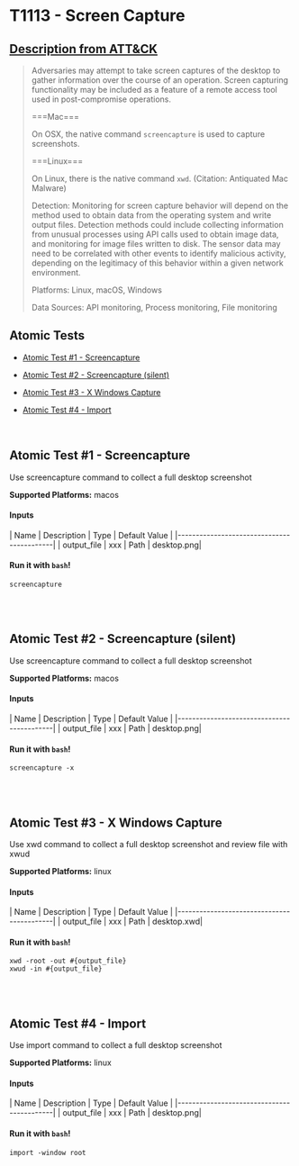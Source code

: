 #  T1113 - Screen Capture
## [Description from ATT&CK](https://attack.mitre.org/wiki/Technique/T1113)
<blockquote>Adversaries may attempt to take screen captures of the desktop to gather information over the course of an operation. Screen capturing functionality may be included as a feature of a remote access tool used in post-compromise operations.

===Mac===

On OSX, the native command <code>screencapture</code> is used to capture screenshots.

===Linux===

On Linux, there is the native command <code>xwd</code>. (Citation: Antiquated Mac Malware)

Detection: Monitoring for screen capture behavior will depend on the method used to obtain data from the operating system and write output files. Detection methods could include collecting information from unusual processes using API calls used to obtain image data, and monitoring for image files written to disk. The sensor data may need to be correlated with other events to identify malicious activity, depending on the legitimacy of this behavior within a given network environment.

Platforms: Linux, macOS, Windows

Data Sources: API monitoring, Process monitoring, File monitoring</blockquote>

## Atomic Tests

- [Atomic Test #1 - Screencapture](#atomic-test-1---screencapture)

- [Atomic Test #2 - Screencapture (silent)](#atomic-test-2---screencapture-silent)

- [Atomic Test #3 - X Windows Capture](#atomic-test-3---x-windows-capture)

- [Atomic Test #4 - Import](#atomic-test-4---import)


<br/>

## Atomic Test #1 - Screencapture
Use screencapture command to collect a full desktop screenshot

**Supported Platforms:** macos


#### Inputs
| Name | Description | Type | Default Value | 
|-------------------------------------------|
    | output_file | xxx
 | Path | desktop.png|

#### Run it with `bash`!
```
screencapture
```
<br/>
<br/>

## Atomic Test #2 - Screencapture (silent)
Use screencapture command to collect a full desktop screenshot

**Supported Platforms:** macos


#### Inputs
| Name | Description | Type | Default Value | 
|-------------------------------------------|
    | output_file | xxx
 | Path | desktop.png|

#### Run it with `bash`!
```
screencapture -x
```
<br/>
<br/>

## Atomic Test #3 - X Windows Capture
Use xwd command to collect a full desktop screenshot and review file with xwud

**Supported Platforms:** linux


#### Inputs
| Name | Description | Type | Default Value | 
|-------------------------------------------|
    | output_file | xxx
 | Path | desktop.xwd|

#### Run it with `bash`!
```
xwd -root -out #{output_file}
xwud -in #{output_file}

```
<br/>
<br/>

## Atomic Test #4 - Import
Use import command to collect a full desktop screenshot

**Supported Platforms:** linux


#### Inputs
| Name | Description | Type | Default Value | 
|-------------------------------------------|
    | output_file | xxx
 | Path | desktop.png|

#### Run it with `bash`!
```
import -window root
```
<br/>
